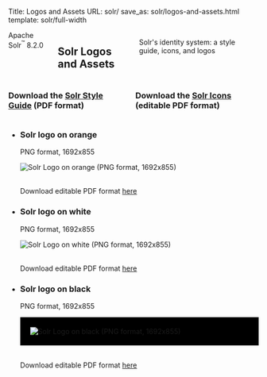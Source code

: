 Title: Logos and Assets
URL: solr/
save_as: solr/logos-and-assets.html
template: solr/full-width

<section class="hero alternate">
  <div class="row">
    <div class="large-12 columns">
      <div class="annotation">
        Apache Solr<sup>&trade;</sup> 8.2.0
      </div>
      <h1>Solr Logos and Assets</h1>
      <p>Solr's identity system: a style guide, icons, and logos</p>
      <div class="down-arrow"><a data-scroll href="#top"><i class="fa fa-angle-down fa-2x red"></i></a></div>
    </div>
  </div>
</section>

<section class="gray offset-small" id="top"></section>
<section class="gray">
  <div class="row">
    <div class="small-12 columns">
      <h3 class="asset-download">Download the <a href="{attach}/images/solr/identity/Solr_Styleguide.pdf">Solr Style Guide</a> (PDF format)</h3>
      <h3 class="asset-download">Download the <a href="{attach}/images/solr/identity/Solr_Icons.pdf">Solr Icons</a> (editable PDF format)</h3>
    </div>
  </div>
</section>

<section class="gray col-4">
  <div class="row">
    <ul class="small-block-grid-1 medium-block-grid-3">
      <li>
        <div class="box logo-box">
          <h3>Solr logo on orange</h3>
          <p>PNG format, 1692x855</p>
          <div class="img logo-container orange-background">
            <img class="resizeable-solr-logo" alt="Solr Logo on orange (PNG format, 1692x855)"
                 src="{attach}/images/solr/identity/Solr_Logo_on_orange.png"/>
          </div>
          <br />
          <p>Download editable PDF format <a href="{attach}/images/solr/identity/Solr_Logo_on_orange.pdf">here</a></p>
      </li>
      <li>
        <div class="box logo-box">
          <h3 class="fixed-wrap-point-logo-title">Solr logo on white</h3>
          <p>PNG format, 1692x855</p>
          <div class="img logo-container white-background">
            <img class="resizeable-solr-logo" alt="Solr Logo on white (PNG format, 1692x855)"
                 src="{attach}/images/solr/identity/Solr_Logo_on_white.png"/>
          </div>
          <br />
          <p>Download editable PDF format <a href="{attach}/images/solr/identity/Solr_Logo_on_white.pdf">here</a></p>
      </li>
      <li>
        <div class="box logo-box">
          <h3 class="fixed-wrap-point-logo-title">Solr logo on black</h3>
          <p>PNG format, 1692x855</p>
          <div class="img" style="background-color:#000; padding:20px; height:auto; width:auto">
            <img class="resizeable-solr-logo" alt="Solr Logo on black (PNG format, 1692x855)"
                 src="{attach}/images/solr/identity/Solr_Logo_on_black.png"/>
          </div>
          <br />
          <p>Download editable PDF format <a href="{attach}/images/solr/identity/Solr_Logo_on_black.pdf">here</a></p>
      </li>
    </div>
  </div>
</section>
